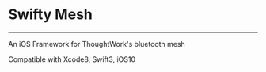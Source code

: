 # Swifty Mesh
----
An iOS Framework for ThoughtWork's bluetooth mesh

Compatible with Xcode8, Swift3, iOS10
